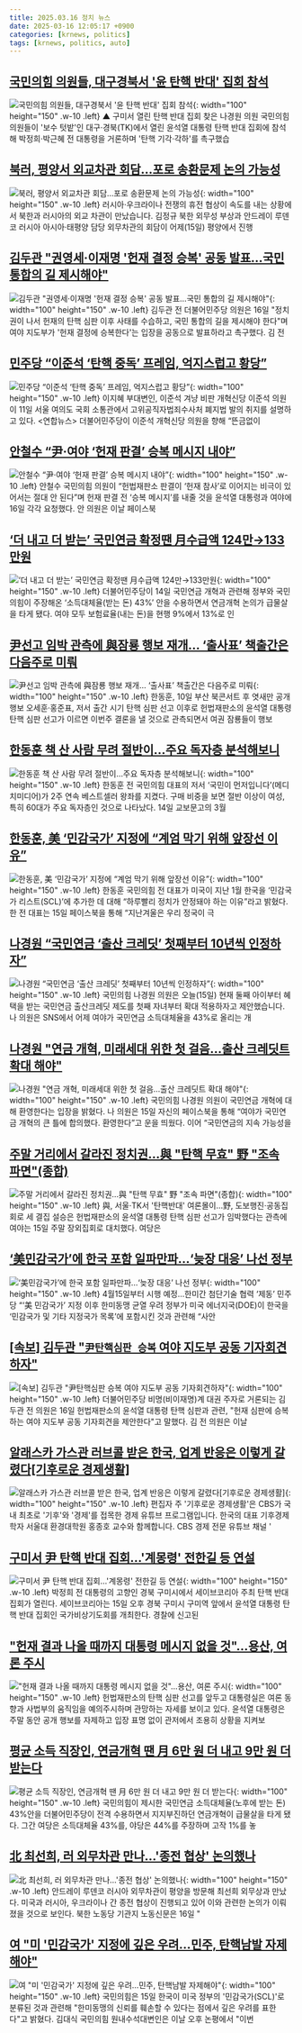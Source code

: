 ```yaml
---
title: 2025.03.16 정치 뉴스
date: 2025-03-16 12:05:17 +0900
categories: [krnews, politics]
tags: [krnews, politics, auto]
---
```

## [국민의힘 의원들, 대구경북서 '윤 탄핵 반대' 집회 참석](https://n.news.naver.com/mnews/article/055/0001240216)

![국민의힘 의원들, 대구경북서 '윤 탄핵 반대' 집회 참석](https://mimgnews.pstatic.net/image/origin/055/2025/03/15/1240216.jpg?type=nf220_150){: width="100" height="150" .w-10 .left}
▲ 구미서 열린 탄핵 반대 집회 찾은 나경원 의원 국민의힘 의원들이 '보수 텃밭'인 대구·경북(TK)에서 열린 윤석열 대통령 탄핵 반대 집회에 참석해 박정희·박근혜 전 대통령을 거론하며 '탄핵 기각·각하'를 촉구했습

## [북러, 평양서 외교차관 회담…포로 송환문제 논의 가능성](https://n.news.naver.com/mnews/article/422/0000721589)

![북러, 평양서 외교차관 회담…포로 송환문제 논의 가능성](https://mimgnews.pstatic.net/image/origin/422/2025/03/16/721589.jpg?type=nf220_150){: width="100" height="150" .w-10 .left}
러시아·우크라이나 전쟁의 휴전 협상이 속도를 내는 상황에서 북한과 러시아의 외교 차관이 만났습니다. 김정규 북한 외무성 부상과 안드레이 루덴코 러시아 아시아·태평양 담당 외무차관의 회담이 어제(15일) 평양에서 진행

## [김두관 "권영세·이재명 '헌재 결정 승복' 공동 발표…국민 통합의 길 제시해야"](https://n.news.naver.com/mnews/article/003/0013121784)

![김두관 "권영세·이재명 '헌재 결정 승복' 공동 발표…국민 통합의 길 제시해야"](https://mimgnews.pstatic.net/image/origin/003/2025/03/16/13121784.jpg?type=nf220_150){: width="100" height="150" .w-10 .left}
김두관 전 더불어민주당 의원은 16일 "정치권이 나서 헌재의 탄핵 심판 이후 사태를 수습하고, 국민 통합의 길을 제시해야 한다"며 여야 지도부가 '헌재 결정에 승복한다'는 입장을 공동으로 발표하라고 촉구했다. 김 전

## [민주당 “이준석 ‘탄핵 중독’ 프레임, 억지스럽고 황당”](https://n.news.naver.com/mnews/article/016/0002442549)

![민주당 “이준석 ‘탄핵 중독’ 프레임, 억지스럽고 황당”](https://mimgnews.pstatic.net/image/origin/016/2025/03/15/2442549.jpg?type=nf220_150){: width="100" height="150" .w-10 .left}
이지혜 부대변인, 이준석 겨냥 비판 개혁신당 이준석 의원이 11일 서울 여의도 국회 소통관에서 고위공직자법죄수사처 폐지법 발의 취지를 설명하고 있다. <연합뉴스> 더불어민주당이 이준석 개혁신당 의원을 향해 “뜬금없이

## [안철수 “尹·여야 ‘헌재 판결’ 승복 메시지 내야”](https://n.news.naver.com/mnews/article/005/0001763276)

![안철수 “尹·여야 ‘헌재 판결’ 승복 메시지 내야”](https://mimgnews.pstatic.net/image/origin/005/2025/03/16/1763276.jpg?type=nf220_150){: width="100" height="150" .w-10 .left}
안철수 국민의힘 의원이 “헌법재판소 판결이 ‘헌재 참사’로 이어지는 비극이 있어서는 절대 안 된다”며 헌재 판결 전 ‘승복 메시지’를 내줄 것을 윤석열 대통령과 여야에 16일 각각 요청했다. 안 의원은 이날 페이스북

## [‘더 내고 더 받는’ 국민연금 확정땐 月수급액 124만→133만원](https://n.news.naver.com/mnews/article/020/0003621389)

![‘더 내고 더 받는’ 국민연금 확정땐 月수급액 124만→133만원](https://mimgnews.pstatic.net/image/origin/020/2025/03/15/3621389.jpg?type=nf220_150){: width="100" height="150" .w-10 .left}
더불어민주당이 14일 국민연금 개혁과 관련해 정부와 국민의힘이 주장해온 ‘소득대체율(받는 돈) 43%’ 안을 수용하면서 연금개혁 논의가 급물살을 타게 됐다. 여야 모두 보험료율(내는 돈)을 현행 9%에서 13%로 인

## [尹선고 임박 관측에 與잠룡 행보 재개… ‘출사표’ 책출간은 다음주로 미뤄](https://n.news.naver.com/mnews/article/021/0002696599)

![尹선고 임박 관측에 與잠룡 행보 재개… ‘출사표’ 책출간은 다음주로 미뤄](https://mimgnews.pstatic.net/image/origin/021/2025/03/16/2696599.jpg?type=nf220_150){: width="100" height="150" .w-10 .left}
한동훈, 10일 부산 북콘서트 후 엿새만 공개 행보 오세훈·홍준표, 저서 출간 시기 탄핵 심판 선고 이후로 헌법재판소의 윤석열 대통령 탄핵 심판 선고가 이르면 이번주 결론을 낼 것으로 관측되면서 여권 잠룡들이 행보

## [한동훈 책 산 사람 무려 절반이…주요 독자층 분석해보니](https://n.news.naver.com/mnews/article/011/0004461620)

![한동훈 책 산 사람 무려 절반이…주요 독자층 분석해보니](https://mimgnews.pstatic.net/image/origin/011/2025/03/15/4461620.jpg?type=nf220_150){: width="100" height="150" .w-10 .left}
한동훈 전 국민의힘 대표의 저서 ‘국민이 먼저입니다’(메디치미디어)가 2주 연속 베스트셀러 왕좌를 지켰다. 구매 비중을 보면 절반 이상이 여성, 특히 60대가 주요 독자층인 것으로 나타났다. 14일 교보문고의 3월

## [한동훈, 美 ‘민감국가’ 지정에 “계엄 막기 위해 앞장선 이유”](https://n.news.naver.com/mnews/article/005/0001763268)

![한동훈, 美 ‘민감국가’ 지정에 “계엄 막기 위해 앞장선 이유”](https://mimgnews.pstatic.net/image/origin/005/2025/03/16/1763268.jpg?type=nf220_150){: width="100" height="150" .w-10 .left}
한동훈 국민의힘 전 대표가 미국이 지난 1월 한국을 ‘민감국가 리스트(SCL)’에 추가한 데 대해 “하루빨리 정치가 안정돼야 하는 이유”라고 밝혔다. 한 전 대표는 15일 페이스북을 통해 “지난겨울은 우리 정국이 극

## [나경원 “국민연금 ‘출산 크레딧’ 첫째부터 10년씩 인정하자”](https://n.news.naver.com/mnews/article/056/0011911753)

![나경원 “국민연금 ‘출산 크레딧’ 첫째부터 10년씩 인정하자”](https://mimgnews.pstatic.net/image/origin/056/2025/03/15/11911753.jpg?type=nf220_150){: width="100" height="150" .w-10 .left}
국민의힘 나경원 의원은 오늘(15일) 현재 둘째 아이부터 혜택을 받는 국민연금 출산크레딧 제도를 첫째 자녀부터 확대 적용하자고 제안했습니다. 나 의원은 SNS에서 어제 여야가 국민연금 소득대체율을 43%로 올리는 개

## [나경원 "연금 개혁, 미래세대 위한 첫 걸음…출산 크레딧트 확대 해야"](https://n.news.naver.com/mnews/article/666/0000067026)

![나경원 "연금 개혁, 미래세대 위한 첫 걸음…출산 크레딧트 확대 해야"](https://mimgnews.pstatic.net/image/origin/666/2025/03/15/67026.jpg?type=nf220_150){: width="100" height="150" .w-10 .left}
국민의힘 나경원 의원이 국민연금 개혁에 대해 환영한다는 입장을 밝혔다. 나 의원은 15일 자신의 페이스북을 통해 “여야가 국민연금 개혁의 큰 틀에 합의했다. 환영한다”고 운을 띄웠다. 이어 “국민연금의 지속 가능성을

## [주말 거리에서 갈라진 정치권…與 "탄핵 무효" 野 "조속 파면"(종합)](https://n.news.naver.com/mnews/article/001/0015267130)

![주말 거리에서 갈라진 정치권…與 "탄핵 무효" 野 "조속 파면"(종합)](https://mimgnews.pstatic.net/image/origin/001/2025/03/15/15267130.jpg?type=nf220_150){: width="100" height="150" .w-10 .left}
與, 서울·TK서 '탄핵반대' 여론몰이…野, 도보행진·공동집회로 세 결집 설승은 헌법재판소의 윤석열 대통령 탄핵 심판 선고가 임박했다는 관측에 여야는 15일 주말 장외집회로 대치했다. 여당은

## [‘美민감국가’에 한국 포함 일파만파…‘늦장 대응’ 나선 정부](https://n.news.naver.com/mnews/article/022/0004019196)

![‘美민감국가’에 한국 포함 일파만파…‘늦장 대응’ 나선 정부](https://mimgnews.pstatic.net/image/origin/022/2025/03/15/4019196.jpg?type=nf220_150){: width="100" height="150" .w-10 .left}
4월15일부터 시행 예정…한미간 첨단기술 협력 ‘제동’ 민주당 “‘美 민감국가’ 지정 이후 한미동맹 균열 우려 정부가 미국 에너지국(DOE)이 한국을 ‘민감국가 및 기타 지정국가 목록’에 포함시킨 것과 관련해 “사안

## [[속보] 김두관 "`尹탄핵심판 승복` 여야 지도부 공동 기자회견하자"](https://n.news.naver.com/mnews/article/029/0002941356)

![[속보] 김두관 "`尹탄핵심판 승복` 여야 지도부 공동 기자회견하자"](https://mimgnews.pstatic.net/image/origin/029/2025/03/16/2941356.jpg?type=nf220_150){: width="100" height="150" .w-10 .left}
더불어민주당 비명(비이재명)계 대권 주자로 거론되는 김두관 전 의원은 16일 헌법재판소의 윤석열 대통령 탄핵 심판과 관련, "헌재 심판에 승복하는 여야 지도부 공동 기자회견을 제안한다"고 말했다. 김 전 의원은 이날

## [알래스카 가스관 러브콜 받은 한국, 업계 반응은 이렇게 갈렸다[기후로운 경제생활]](https://n.news.naver.com/mnews/article/079/0004002353)

![알래스카 가스관 러브콜 받은 한국, 업계 반응은 이렇게 갈렸다[기후로운 경제생활]](https://mimgnews.pstatic.net/image/origin/079/2025/03/15/4002353.jpg?type=nf220_150){: width="100" height="150" .w-10 .left}
편집자 주 '기후로운 경제생활'은 CBS가 국내 최초로 '기후'와 '경제'를 접목한 경제 유튜브 프로그램입니다. 한국의 대표 기후경제학자 서울대 환경대학원 홍종호 교수와 함께합니다. CBS 경제 전문 유튜브 채널 '

## [구미서 尹 탄핵 반대 집회…'계몽령' 전한길 등 연설](https://n.news.naver.com/mnews/article/014/0005321379)

![구미서 尹 탄핵 반대 집회…'계몽령' 전한길 등 연설](https://mimgnews.pstatic.net/image/origin/014/2025/03/15/5321379.jpg?type=nf220_150){: width="100" height="150" .w-10 .left}
박정희 전 대통령의 고향인 경북 구미시에서 세이브코리아 주최 탄핵 반대 집회가 열린다. 세이브코리아는 15일 오후 경북 구미시 구미역 앞에서 윤석열 대통령 탄핵 반대 집회인 국가비상기도회를 개최한다. 경찰에 신고된

## ["헌재 결과 나올 때까지 대통령 메시지 없을 것"…용산, 여론 주시](https://n.news.naver.com/mnews/article/421/0008131802)

!["헌재 결과 나올 때까지 대통령 메시지 없을 것"…용산, 여론 주시](https://mimgnews.pstatic.net/image/origin/421/2025/03/16/8131802.jpg?type=nf220_150){: width="100" height="150" .w-10 .left}
헌법재판소의 탄핵 심판 선고를 앞두고 대통령실은 여론 동향과 사법부의 움직임을 예의주시하며 관망하는 자세를 보이고 있다. 윤석열 대통령은 주말 동안 공개 행보를 자제하고 입장 표명 없이 관저에서 조용히 상황을 지켜보

## [평균 소득 직장인, 연금개혁 땐 月 6만 원 더 내고 9만 원 더 받는다](https://n.news.naver.com/mnews/article/469/0000853840)

![평균 소득 직장인, 연금개혁 땐 月 6만 원 더 내고 9만 원 더 받는다](https://mimgnews.pstatic.net/image/origin/469/2025/03/15/853840.jpg?type=nf220_150){: width="100" height="150" .w-10 .left}
국민의힘이 제시한 국민연금 소득대체율(노후에 받는 돈) 43%안을 더불어민주당이 전격 수용하면서 지지부진하던 연금개혁이 급물살을 타게 됐다. 그간 여당은 소득대체율 43%를, 야당은 44%를 주장하며 고작 1%를 놓

## [北 최선희, 러 외무차관 만나…'종전 협상' 논의했나](https://n.news.naver.com/mnews/article/003/0013121706)

![北 최선희, 러 외무차관 만나…'종전 협상' 논의했나](https://mimgnews.pstatic.net/image/origin/003/2025/03/16/13121706.jpg?type=nf220_150){: width="100" height="150" .w-10 .left}
안드레이 루덴코 러시아 외무차관이 평양을 방문해 최선희 외무상과 만났다. 미국과 러시아, 우크라이나 간 종전 협상이 진행되고 있어 이와 관련한 논의가 이뤄졌을 것으로 보인다. 북한 노동당 기관지 노동신문은 16일 "

## [여 "미 '민감국가' 지정에 깊은 우려…민주, 탄핵남발 자제해야"](https://n.news.naver.com/mnews/article/003/0013121425)

![여 "미 '민감국가' 지정에 깊은 우려…민주, 탄핵남발 자제해야"](https://mimgnews.pstatic.net/image/origin/003/2025/03/15/13121425.jpg?type=nf220_150){: width="100" height="150" .w-10 .left}
국민의힘은 15일 한국이 미국 정부의 '민감국가(SCL)'로 분류된 것과 관련해 "한미동맹의 신뢰를 훼손할 수 있다는 점에서 깊은 우려를 표한다"고 밝혔다. 김대식 국민의힘 원내수석대변인은 이날 오후 논평에서 "이번

